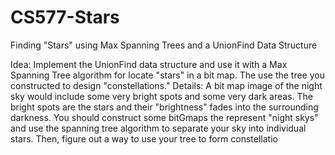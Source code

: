 CS577-Stars
===========

Finding "Stars" using Max Spanning Trees and a UnionFind Data 
Structure

Idea:  Implement the UnionFind data structure and use it with a Max Spanning Tree 
algorithm for locate "stars" in a bit map.   The use the tree you constructed to design
"constellations."
Details:  A bit map image of the night sky would include some very bright spots and 
some very dark areas.   The bright spots are the stars and their "brightness" fades 
into the surrounding darkness.   You should construct some bitGmaps the represent 
"night skys" and use the spanning tree algorithm to separate your sky into 
individual stars.   Then, figure out a way to use your tree to form constellatio